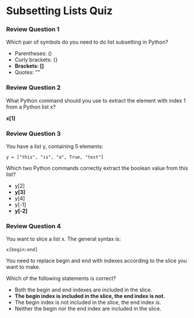 # Subsetting Lists Quiz

### Review Question 1

Which pair of symbols do you need to do list subsetting in Python?

- Parentheses: ()
- Curly brackets: {}
- **Brackets: []**
- Quotes: ""

### Review Question 2

What Python command should you use to extract the element with index 1 from a Python list x?

**x[1]**

### Review Question 3

You have a list y, containing 5 elements:

```{python}
y = ["this", "is", "a", True, "test"]
```

Which two Python commands correctly extract the boolean value from this list?

- y[2]
- **y[3]**
- y[4]
- y[-1]
- **y[-2]**

### Review Question 4

You want to slice a list x. The general syntax is:

```{python}
x[begin:end]
```

You need to replace begin and end with indexes according to the slice you want to make.

Which of the following statements is correct?

- Both the begin and end indexes are included in the slice.
- **The begin index is included in the slice, the end index is not.**
- The begin index is not included in the slice, the end index is.
- Neither the begin nor the end index are included in the slice.